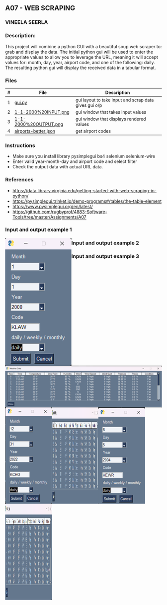 ## A07 - WEB SCRAPING
### VINEELA SEERLA
### Description:

This project will combine a python GUI with a beautiful soup web scraper to: grab and display the data.
The initial python gui will be used to enter the appropriate values to allow you to leverage the URL, meaning it will accept values for: month, day, year, airport code, and one of the following: daily.
The resulting python gui will display the received data in a tabular format.

### Files

|   #   | File                                        | Description                                          |
| :---: | ---------------                             | --------------------------------------------------   |
|   1   | [gui.py](gui.py)                            | gui layout to take input and scrap data gives gui o/p|
|   2   | [1-1-2000%20INPUT.png](1-1-2000%20INPUT.png)    | gui window that takes input values                   |
|   3   | [1-1-2000%20OUTPUT.png](1-1-2000%20OUTPUT.png)  | gui window that displays rendered values             |
|   4   | [airports-better.json](airports-better.json)| get airport codes                                    |

### Instructions

- Make sure you install library pysimplegui
bs4
selenium
selenium-wire
- Enter valid year-month-day and airport code and select filter
- Check the output data with actual URL data.

###  References

- https://data.library.virginia.edu/getting-started-with-web-scraping-in-python/
- https://pysimplegui.trinket.io/demo-programs#/tables/the-table-element
- https://www.pysimplegui.org/en/latest/
- https://github.com/rugbyprof/4883-Software-Tools/tree/master/Assignments/A07

### Input and output example 1
<img align="left" src="https://github.com/vineelajyothi1996/4883-Software-Tools-seerla/blob/main/Assignments/A07/1-1-2000%20INPUT.png">
<img align="left" src="https://github.com/vineelajyothi1996/4883-Software-Tools-seerla/blob/main/Assignments/A07/1-1-2000%20OUTPUT.png">

### Input and output example 2
<img align="left" width="150" height="310" src="https://github.com/vineelajyothi1996/4883-Software-Tools-seerla/blob/main/Assignments/A07/31-12-2022%20KCHO%20INPUT.png">
<img align="left" width="150" height="310" src="https://github.com/vineelajyothi1996/4883-Software-Tools-seerla/blob/main/Assignments/A07/31-12-2022%20KCHO%20OUTPUT.png">

### Input and output example 3
<img align="left" width="150" height="310" src="https://github.com/vineelajyothi1996/4883-Software-Tools-seerla/blob/main/Assignments/A07/5-6-2004%20KEWR%20INPUT.png">
<img align="left" width="150" height="310" src="https://github.com/vineelajyothi1996/4883-Software-Tools-seerla/blob/main/Assignments/A07/5-6-2004%20KEWR%20OUTPUT.png">





